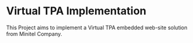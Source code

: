 # Virtual TPA Implementation

This Project aims to implement a Virtual TPA embedded web-site solution from Minitel Company.
